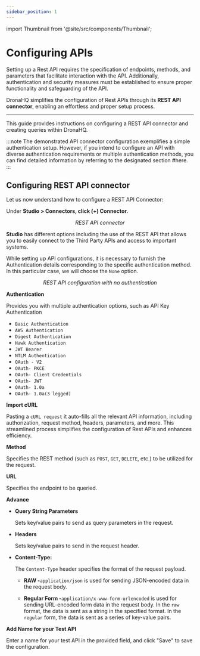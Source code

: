 ```yaml
---
sidebar_position: 1
---
```


import Thumbnail from '@site/src/components/Thumbnail';

# Configuring APIs

Setting up a Rest API requires the specification of endpoints, methods, and parameters that facilitate interaction with the API. Additionally, authentication and security measures must be established to ensure proper functionality and safeguarding of the API.

DronaHQ simplifies the configuration of Rest APIs through its **REST API connector**, enabling an effortless and proper setup process.

<hr />

This guide provides instructions on configuring a REST API connector and creating queries within DronaHQ.

:::note
The demonstrated API connector configuration exemplifies a simple authentication setup. However, if you intend to configure an API with diverse authentication requirements or multiple authentication methods, you can find detailed information by referring to the designated section #here.
:::

## Configuring REST API connector

Let us now understand how to configure a REST API Connector:

Under **Studio > Connectors, click (+) Connector.**

<figure>
  <Thumbnail src="/img/restapi-inlist.png" alt="REST API connector" />
  <figcaption align = "center"><i>REST API connector</i></figcaption>
</figure>

**Studio** has different options including the use of the REST API that allows you to easily connect to the Third Party APIs and access to important systems.

While setting up API configurations, it is necessary to furnish the Authentication details corresponding to the specific authentication method. In this particular case, we will choose the `None` option.

<figure>
  <Thumbnail src="/img/restapi-config.png" alt="REST API configuration" />
  <figcaption align = "center"><i>REST API configuration with no authentication</i></figcaption>
</figure>

**Authentication**

Provides you with multiple authentication options, such as
API Key Authentication

- `Basic Authentication`
- `AWS Authentication`
- `Digest Authentication`
- `Hawk Authentication`
- `JWT Bearer`
- `NTLM Authentication`
- `OAuth - V2` 
- `OAuth- PKCE` 
- `OAuth- Client Credentials` 
- `OAuth- JWT` 
- `OAuth- 1.0a` 
- `OAuth- 1.0a(3 legged)`

**Import cURL**

Pasting a `cURL request` it auto-fills all the relevant API information, including authorization, request method, headers, parameters, and more. This streamlined process simplifies the configuration of Rest APIs and enhances efficiency.

**Method**

Specifies the REST method (such as `POST`, `GET`, `DELETE`, etc.) to be utilized for the request.

**URL**

Specifies the endpoint to be queried.

**Advance**

- **Query String Parameters**

  Sets key/value pairs to send as query parameters in the request.
- **Headers**

  Sets key/value pairs to send in the request header.
- **Content-Type:**

  The `Content-Type` header specifies the format of the request payload.
  - **RAW -**`application/json` is used for sending JSON-encoded data in the request body.
  
  - **Regular Form -**`application/x-www-form-urlencoded` is used for sending URL-encoded form data in the request body.
    In the `raw` format, the data is sent as a string in the specified format. In the `regular` form, the data is sent as a series of key-value pairs.

**Add Name for your Test API**

Enter a name for your test API in the provided field, and click "Save" to save the configuration.
